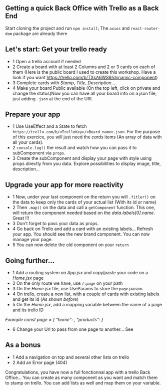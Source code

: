 ## Getting a quick Back Office with Trello as a Back End
Start cloning the project and run `npm install`;
The `axios` and `react-router-dom` package are already there

## Let's start: Get your trello ready
- 1 Open a trello account if needed
- 2 Create a board with at least 2 Columns and 2 or 3 cards on each of them (Here is the public board I used to create this workshop. Have a look if you want https://trello.com/b/TXsA6WS9/dynamic-component)
- 3 Complete cards with *Stamp*, *Title*, *Description*....
- 4 Make your board Public available (On the top left, click on private and change the status)Now you can have all your board info on a json file, just adding  `.json` at the end of the URl.

## Prepare your app
- 1 Use UseEffect and a State to fetch `https://trello.com/b/<TrelloKey>/<Board_name>.json`. For the purpose of this exercice, you will just need the *cards* items (An array of data with all your cards).
- 2 `console.log()` the result and watch how you can pass it to subComponent via `props`.
- 3 Create the subComponent and display your page with style using props directly from you data. Explore possibilities to display image, title, description...


## Upgrade your app for more reactivity
- 1 Now, under your last component on the return you will `.fitler()` on the data to keep only the cards of your actual list (With its id or name)
- 2 Then `.map()` on the data and call a `getComponent` function. This one, will return the component needed based on the *data.labels[0].name*. Great !!!
- 3 Don't forget to pass your data as props.
- 4 Go back on Trello and add a card with an existing labels... Refresh your app. You should see the new brand component. You can now manage your page.
- 5 You can now delete the old component on your `return`

## Going further...
- 1 Add a routing system on *App.jsx* and copy/paste your code on a *Home.jsx* page
- 2 On the only route we have, use `/:page` on your path
- 3 On the *Home.jsx* file, use UseParams to store the `page` param.
- 4 On trello, create a new list, with a couple of cards with existing labels and get its id (*As shown before*)
- 5 On the *Home.jsx*, add a mapping variable between the name of a page and its trello ID

*Example const page = { "home": <IdList>, "products": <IdList>}*
- 6 Change your Url to pass from one page to another... See

## As a bonus
- 1 Add a navigation on top and several other lists on trello
- 2 Add an Error page (404)

Congratulations, you have now a full fonctionnal app with a trello Back Office... You can create as many component as you want and match them to stamp on trello. You can add lists as well and map them on your variable.


